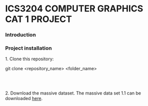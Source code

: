 <link rel="stylesheet" href="https://cdnjs.cloudflare.com/ajax/libs/font-awesome/5.15.3/css/all.min.css">

# ICS3204 COMPUTER GRAPHICS CAT 1 PROJECT

### Introduction

### Project installation

<p>1. Clone this repository:</p>
<p>git clone &lt;repository_name&gt; &lt;folder_name&gt;</p><br><br>
<p>2. Download the massive dataset. The massive data set 1.1 can be downloaded <a href="https://amazon-massive-nlu-dataset.s3.amazonaws.com/amazon-massive-dataset-1.1.tar.gz">here</a>.</p>
